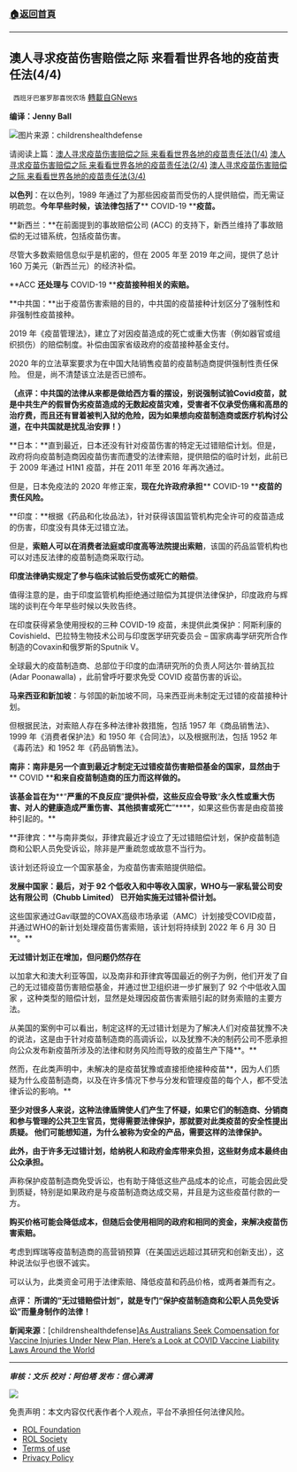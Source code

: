 ###  [:house:返回首頁](https://github.com/ourhimalayas/txt)
---


## 澳人寻求疫苗伤害赔偿之际 来看看世界各地的疫苗责任法(4/4)
` 西班牙巴塞罗那喜悦农场` [轉載自GNews](https://gnews.org/zh-hans/1719051/)

**编译：Jenny Ball**

![](https://assets.gnews.org/wp-content/uploads/2021/12/tempsnip29.png)图片来源：childrenshealthdefense

请阅读上篇：[澳人寻求疫苗伤害赔偿之际 来看看世界各地的疫苗责任法(1/4)](https://gnews.org/zh-hans/1718949/)
[澳人寻求疫苗伤害赔偿之际 来看看世界各地的疫苗责任法(2/4)](https://gnews.org/zh-hans/1718971/)
[澳人寻求疫苗伤害赔偿之际 来看看世界各地的疫苗责任法(3/4)](https://gnews.org/zh-hans/1719035/)

**以色列**：在以色列，1989 年通过了为那些因疫苗而受伤的人提供赔偿，而无需证明疏忽。**今年早些时候，该法律包括了**** COVID-19 ****疫苗。**

**新西兰：**在前面提到的事故赔偿公司 (ACC) 的支持下，新西兰维持了事故赔偿的无过错系统，包括疫苗伤害。

尽管大多数索赔信息似乎是机密的，但在 2005 年至 2019 年之间，提供了总计 160 万美元（新西兰元）的经济补偿。

**ACC ****还处理与**** COVID-19 ****疫苗接种相关的索赔。**

**中共国：**出于疫苗伤害索赔的目的，中共国的疫苗接种计划区分了强制性和非强制性疫苗接种。

2019 年《疫苗管理法》，建立了对因疫苗造成的死亡或重大伤害（例如器官或组织损伤）的赔偿制度。补偿由国家省级政府的疫苗接种基金支付。

2020 年的立法草案要求为在中国大陆销售疫苗的疫苗制造商提供强制性责任保险。 但是，尚不清楚该立法是否已颁布。

**（点评：中共国的法律从来都是做给西方看的摆设，别说强制试验Covid疫苗，就是中共生产的假冒伪劣疫苗造成的无数起疫苗灾难，受害者不仅承受伤痛和高昂的治疗费，而且还有冒着被判入狱的危险，因为如果想向疫苗制造商或医疗机构讨公道，在中共国就是扰乱治安罪！）**

**日本：**直到最近，日本还没有针对疫苗伤害的特定无过错赔偿计划。但是，政府将向疫苗制造商因疫苗伤害而遭受的法律索赔，提供赔偿的临时计划，此前已于 2009 年通过 H1N1 疫苗，并在 2011 年至 2016 年再次通过。

但是，日本免疫法的 2020 年修正案，**现在允许政府承担**** COVID-19 ****疫苗的责任风险。**

**印度：**根据《药品和化妆品法》，针对获得该国监管机构完全许可的疫苗造成的伤害，印度没有具体无过错立法。

但是，**索赔人可以在消费者法庭或印度高等法院提出索赔**，该国的药品监管机构也可以对违反法律的疫苗制造商采取行动。

**印度法律确实规定了参与临床试验后受伤或死亡的赔偿**。

值得注意的是，由于印度监管机构拒绝通过赔偿为其提供法律保护，印度政府与辉瑞的谈判在今年早些时候以失败告终。

在印度获得紧急使用授权的三种 COVID-19 疫苗，未提供此类保护：阿斯利康的Covishield、巴拉特生物技术公司与印度医学研究委员会 – 国家病毒学研究所合作制造的Covaxin和俄罗斯的Sputnik V。

全球最大的疫苗制造商、总部位于印度的血清研究所的负责人阿达尔·普纳瓦拉 (Adar Poonawalla) ，此前曾呼吁要求免受 COVID 疫苗伤害的诉讼。

**马来西亚和新加坡**：与邻国的新加坡不同，马来西亚尚未制定无过错的疫苗接种计划。

但根据民法，对索赔人存在多种法律补救措施，包括 1957 年《商品销售法》、1999 年《消费者保护法》和 1950 年《合同法》，以及根据刑法，包括 1952 年《毒药法》和 1952 年《药品销售法》。

**南非：南非是另一个直到最近才制定无过错疫苗伤害赔偿基金的国家，显然由于**** COVID ****和来自疫苗制造商的压力而这样做的。**

**该基金旨在为****“****严重的不良反应****”****提供补偿，这些反应会导致****“****永久性或重大伤害、对人的健康造成严重伤害、其他损害或死亡****”****，如果这些伤害是由疫苗接种引起的。**

**菲律宾：**与南非类似，菲律宾最近才设立了无过错赔偿计划，保护疫苗制造商和公职人员免受诉讼，除非是严重疏忽或故意不当行为。

该计划还将设立一个国家基金，为疫苗伤害索赔提供赔偿。

**发展中国家：**最后，对于 92 个低收入和中等收入国家，WHO与一家私营公司安达有限公司（Chubb Limited） 已开始实施无过错补偿计划**。**

这些国家通过Gavi联盟的COVAX高级市场承诺（AMC）计划接受COVID疫苗，并通过WHO的新计划处理疫苗伤害索赔，该计划将持续到 2022 年 6 月 30 日**。**

**无过错计划正在增加，但问题仍然存在**

以加拿大和澳大利亚等国，以及南非和菲律宾等国最近的例子为例，他们开发了自己的无过错疫苗伤害赔偿基金，并通过世卫组织进一步扩展到了 92 个中低收入国家 ，这种类型的赔偿计划，显然是处理因疫苗伤害索赔引起的财务索赔的主要方法。

从美国的案例中可以看出，制定这样的无过错计划是为了解决人们对疫苗犹豫不决的说法，这是由于针对疫苗制造商的高调诉讼，以及犹豫不决的制药公司不愿承担向公众发布新疫苗所涉及的法律和财务风险而导致的疫苗生产下降**。**

然而，在此类声明中，未解决的是疫苗犹豫或直接拒绝接种疫苗**，因为人们质疑为什么疫苗制造商，以及在许多情况下参与分发和管理疫苗的每个人，都不受法律诉讼的影响。**

**至少对很多人来说，这种法律盾牌使人们产生了怀疑，如果它们的制造商、分销商和参与管理的公共卫生官员，觉得需要法律保护，那就要对此类疫苗的安全性提出质疑。 他们可能想知道，为什么被称为安全的产品，需要这样的法律保护。**

**此外，由于许多无过错计划，给纳税人和政府金库带来负担，这些财务成本最终由公众承担。**

声称保护疫苗制造商免受诉讼，也有助于降低这些产品成本的论点，可能会因此受到质疑，特别是如果政府是与疫苗制造商达成交易，并且是为这些疫苗付款的一方。

**购买价格可能会降低成本，但随后会使用相同的政府和相同的资金，来解决疫苗伤害索赔。**

考虑到辉瑞等疫苗制造商的高营销预算（在美国远远超过其研究和创新支出），这种说法似乎也很不诚实。

可以认为，此类资金可用于法律索赔、降低疫苗和药品价格，或两者兼而有之。

**点评： 所谓的“无过错赔偿计划”，就是专门“保护疫苗制造商和公职人员免受诉讼”而量身制作的法律！**

**新闻来源**：[childrenshealthdefense][As Australians Seek Compensation for Vaccine Injuries Under New Plan, Here’s a Look at COVID Vaccine Liability Laws Around the World](https://childrenshealthdefense.org/defender/australians-compensation-vaccine-injuries-covid-liability-laws/?utm_source=salsa&amp;eType=EmailBlastContent&amp;eId=8cf7f424-2864-4605-a376-bed243b320a3)

* * *

***审核：文乐
校对：阿伯塔
发布：信心满满***

![](https://assets.gnews.org/wp-content/uploads/2021/12/GNEWS_CH.-1-3.jpeg)



 

免责声明：本文内容仅代表作者个人观点，平台不承担任何法律风险。

- [ROL Foundation](https://rolfoundation.org/)
- [ROL Society](https://rolsociety.org/)
- [Terms of use](https://gnews.org/terms-of-use-3/)
- [Privacy Policy](https://gnews.org/privacy-policy/)
